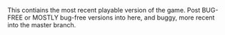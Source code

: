 This contiains the most recent playable version of the game. Post BUG-FREE or MOSTLY bug-free versions into here, and buggy, more recent  
into the master branch.
